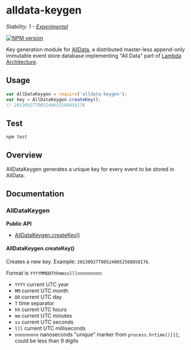 # alldata-keygen

_Stability: 1 - [Experimental](https://github.com/tristanls/stability-index#stability-1---experimental)_

[![NPM version](https://badge.fury.io/js/alldata-keygen.png)](http://npmjs.org/package/alldata-keygen)

Key generation module for [AllData](https://github.com/tristanls/alldata), a distributed master-less append-only immutable event store database implementing "All Data" part of [Lambda Architecture](http://www.slideshare.net/nathanmarz/runaway-complexity-in-big-data-and-a-plan-to-stop-it).

## Usage

```javascript
var AllDataKeygen = require('alldata-keygen');
var key = AllDataKeygen.createKey();
// 20130927T005240652508858176
```

## Test

    npm test

## Overview

AllDataKeygen generates a unique key for every event to be stored in AllData.

## Documentation

### AllDataKeygen

**Public API**

  * [AllDataKeygen.createKey()](#alldatakeygencreatekey)

#### AllDataKeygen.createKey()

Creates a new key. Example: `20130927T005240652508858176`.

Format is `YYYYMMDDThhmmsslllnnnnnnnnn`:

  * `YYYY` current UTC year
  * `MM` current UTC month
  * `DD` current UTC day
  * `T` time separator
  * `hh` current UTC hours
  * `mm` current UTC minutes
  * `ss` current UTC seconds
  * `lll` current UTC milliseconds
  * `nnnnnnnnn` nanoseconds "unique" marker from `process.hrtime()[1]`; could be less than 9 digits